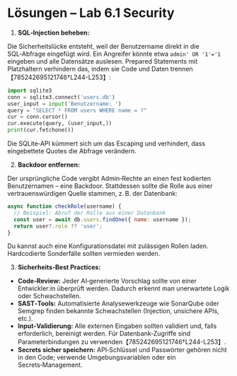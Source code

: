 # Lösungen – Lab 6.1 Security

1. **SQL‑Injection beheben:**

Die Sicherheitslücke entsteht, weil der Benutzername direkt in die SQL‑Abfrage eingefügt wird.  Ein Angreifer könnte etwa `admin' OR '1'='1` eingeben und alle Datensätze auslesen.  Prepared Statements mit Platzhaltern verhindern das, indem sie Code und Daten trennen【785242695121746†L244-L253】:

```python
import sqlite3
conn = sqlite3.connect('users.db')
user_input = input('Benutzername: ')
query = "SELECT * FROM users WHERE name = ?"
cur = conn.cursor()
cur.execute(query, (user_input,))
print(cur.fetchone())
```

Die SQLite‑API kümmert sich um das Escaping und verhindert, dass eingebettete Quotes die Abfrage verändern.

2. **Backdoor entfernen:**

Der ursprüngliche Code vergibt Admin‑Rechte an einen fest kodierten Benutzernamen – eine Backdoor.  Stattdessen sollte die Rolle aus einer vertrauenswürdigen Quelle stammen, z. B. der Datenbank:

```js
async function checkRole(username) {
  // Beispiel: Abruf der Rolle aus einer Datenbank
  const user = await db.users.findOne({ name: username });
  return user?.role ?? 'user';
}
```

Du kannst auch eine Konfigurationsdatei mit zulässigen Rollen laden.  Hardcodierte Sonderfälle sollten vermieden werden.

3. **Sicherheits‑Best Practices:**

- **Code‑Review:** Jeder AI‑generierte Vorschlag sollte von einer Entwickler:in überprüft werden.  Dadurch erkennt man unerwartete Logik oder Schwachstellen.
- **SAST‑Tools:** Automatisierte Analysewerkzeuge wie SonarQube oder Semgrep finden bekannte Schwachstellen (Injection, unsichere APIs, etc.).
- **Input‑Validierung:** Alle externen Eingaben sollten validiert und, falls erforderlich, bereinigt werden.  Für Datenbank‑Zugriffe sind Parameterbindungen zu verwenden【785242695121746†L244-L253】.
- **Secrets sicher speichern:** API‑Schlüssel und Passwörter gehören nicht in den Code; verwende Umgebungsvariablen oder ein Secrets‑Management.
